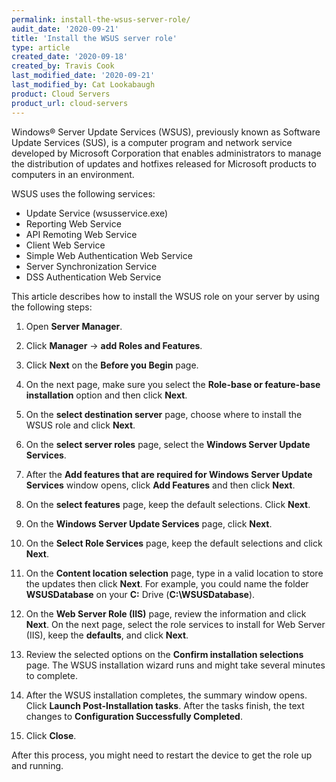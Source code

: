 ```yaml
---
permalink: install-the-wsus-server-role/
audit_date: '2020-09-21'
title: 'Install the WSUS server role'
type: article
created_date: '2020-09-18'
created_by: Travis Cook
last_modified_date: '2020-09-21'
last_modified_by: Cat Lookabaugh
product: Cloud Servers
product_url: cloud-servers
---
```


Windows&reg; Server Update Services (WSUS), previously known as Software Update Services (SUS), is a computer
program and network service developed by Microsoft Corporation that enables administrators to manage the
distribution of updates and hotfixes released for Microsoft products to computers in an environment.

WSUS uses the following services:

- Update Service (wsusservice.exe)
- Reporting Web Service
- API Remoting Web Service
- Client Web Service
- Simple Web Authentication Web Service
- Server Synchronization Service
- DSS Authentication Web Service

This article describes how to install the WSUS role on your server by using the following steps:

1. Open **Server Manager**.

2. Click **Manager** -> **add Roles and Features**.
	
3. Click **Next** on the **Before you Begin** page.
	
4. On the next page, make sure you select the **Role-base or feature-base installation** option and then click **Next**.
	
5. On the **select destination server** page, choose where to install the WSUS role and click **Next**.
	
6. On the **select server roles** page, select the **Windows Server Update Services**.
	
7. After the **Add features that are required for Windows Server Update Services** window opens, click 
   **Add Features** and then click **Next**.
	
8. On the **select features** page, keep the default selections. Click **Next**.
	
9. On the **Windows Server Update Services** page, click **Next**.
	
10. On the **Select Role Services** page, keep the default selections and click **Next**.
	
11. On the **Content location selection** page, type in a valid location to store the updates then click **Next**.
    For example, you could name the folder **WSUSDatabase** on your **C:** Drive (**C:\WSUSDatabase**).
	
12. On the **Web Server Role (IIS)** page, review the information and click **Next**. On the next page, select
    the role services to install for Web Server (IIS), keep the **defaults**, and click **Next**.
	
13. Review the selected options on the **Confirm installation selections** page. The WSUS installation wizard
    runs and might take several minutes to complete.
	
14. After the WSUS installation completes, the summary window opens. Click **Launch Post-Installation tasks**.
    After the tasks finish, the text changes to **Configuration Successfully Completed**.
	
15. Click **Close**.


After this process, you might need to restart the device to get the role up and running.
